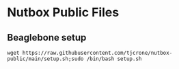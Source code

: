 # Nutbox Public Files


## Beaglebone setup
```
wget https://raw.githubusercontent.com/tjcrone/nutbox-public/main/setup.sh;sudo /bin/bash setup.sh
```
